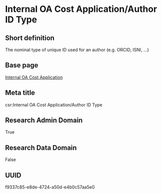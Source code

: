 # Internal OA Cost Application/Author ID Type
## Short definition
The nominal type of unique ID used for an author (e.g. ORCID, ISNI, ...)
## Base page
[Internal OA Cost Application](https://github.com/EuroCRIS/CASRAI-Dictionairies/blob/main/Objects/Internal%20OA%20Cost%20Application.md)
## Meta title
csr:Internal OA Cost Application/Author ID Type
## Research Admin Domain
True
## Research Data Domain
False
## UUID
f9337c85-e8de-4724-a50d-e4b0c57aa5e0
